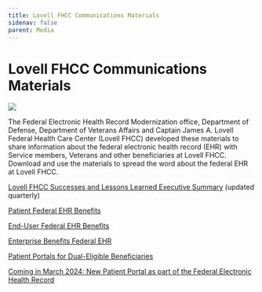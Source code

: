 ```yaml
---
title: Lovell FHCC Communications Materials
sidenav: false
parent: Media
---
```

# Lovell FHCC Communications Materials

![](../images/small-poster-onsite-at-lovell-fhcc_microsoftteams-image-4-.jpg)

The Federal Electronic Health Record Modernization office, Department of Defense, Department of Veterans Affairs and Captain James A. Lovell Federal Health Care Center (Lovell FHCC) developed these materials to share information about the federal electronic health record (EHR) with Service members, Veterans and other beneficiaries at Lovell FHCC. Download and use the materials to spread the word about the federal EHR at Lovell FHCC.


[Lovell FHCC Successes and Lessons Learned Executive Summary](../images/fhcc-success-and-lessons-learned-exec-summary-text-6.28.24_508ed.pdf) (updated quarterly)


[Patient Federal EHR Benefits ](https://www.fehrm.gov/images/lovell-patient-benefits_federal-ehr-benefits_010524_508ed.pdf)



[End-User Federal EHR Benefits ](https://www.fehrm.gov/images/lovell-end-user-benefits_federal-ehr-benefits_010524_508ed.pdf)



[Enterprise Benefits Federal EHR ](https://www.fehrm.gov/images/lovell-enterprise-benefits_federal-ehr-benefits_010524_508ed.pdf)



[Patient Portals for Dual-Eligible Beneficiaries](https://www.fehrm.gov/images/lovell-fhcc-patient-portals-2-pager_lovell-fhcc-branded_20240210_508.pdf)


[Coming in March 2024: New Patient Portal as part of the Federal Electronic Health Record](https://www.va.gov/lovell-federal-health-care-va/stories/coming-in-march-2024-new-patient-portal-as-part-of-the-federal-electronic-health-record/)
